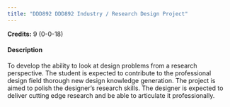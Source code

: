 ```yaml
---
title: "DDD892 DDD892 Industry / Research Design Project"
---
```

**Credits:** 9 (0-0-18)

#### Description
To develop the ability to look at design problems from a research perspective. The student is expected to contribute to the professional design field thorough new design knowledge generation. The project is aimed to polish the designer’s research skills. The designer is expected to deliver cutting edge research and be able to articulate it professionally.